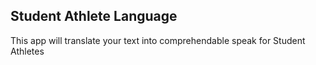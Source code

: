 ## Student Athlete Language

This app will translate your text into comprehendable speak for Student Athletes
